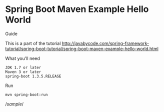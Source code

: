 # Spring Boot Maven Example Hello World

Guide

This is a part of the tutorial http://javabycode.com/spring-framework-tutorial/spring-boot-tutorial/spring-boot-maven-example-hello-world.html

What you'll need 

    JDK 1.7 or later
    Maven 3 or later
    spring-boot 1.3.5.RELEASE


Run

    mvn spring-boot:run
/*sample*/

